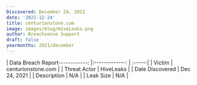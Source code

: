 ```yaml
---
Discovered: December 24, 2021
date: '2021-12-24'
title: centurionstone.com
image: images/blog/HiveLeaks.png
author: Breachsense Support
draft: false
yearmonths: 2021/december
---
```


| Data Breach Report------------:   |:-------------:    | :-----:|
| Victim    | centurionstone.com      | 
| Threat Actor    | HiveLeaks      | 
| Date Discovered    | Dec 24, 2021      | 
| Description    | N/A      | 
| Leak Size    | N/A      | 

